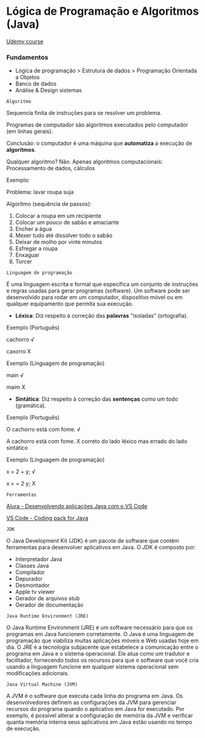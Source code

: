 # Lógica de Programação e Algoritmos (Java)

[Udemy course](https://www.udemy.com/course/java-curso-logica-de-programacao/)

### Fundamentos 

* Lógica de programação > Estrutura de dados > Programação Orientada a Objetos
* Banco de dados
* Análise & Design sistemas

```Algoritmo``` 

Sequencia finita de instruções para se resolver um problema. 

Programas de computador são algoritmos executados pelo computador (em linhas gerais). 

Conclusão: o computador é uma máquina que **automatiza** a execução de **algoritmos**.

Qualquer algoritmo? 
Não. Apenas algoritmos computacionais: Processamento de dados, cálculos

Exemplo: 

Problema: lavar roupa suja 

Algoritmo (sequência de passos):
1) Colocar a roupa em um recipiente
2) Colocar um pouco de sabão e amaciante
3) Encher a água
4) Mexer tudo até dissolver todo o sabão
5) Deixar de molho por vinte minutos
6) Esfregar a roupa
7) Enxaguar
8) Torcer

```Linguagem de programação```

É uma linguagem escrita e formal que especifica um conjunto de instruções e regras usadas para gerar programas (software). Um software pode ser desenvolvido para rodar em um computador, dispositivo móvel ou em qualquer equipamento que permita sua execução.

* **Léxica**: Diz respeito à correção das **palavras** "isoladas" (ortografia).

Exemplo (Português)

cachorro √ 

caxorro X

Exemplo (Linguagem de programação)

main √

maim X

* **Sintática**: Diz respeito à correção das **sentenças** como um todo (gramática).

Exemplo (Português)

O cachorro está com fome. √

A cachorro está com fome. X correto do lado léxico mas errado do lado sintático

Exemplo (Linguagem de programação)

x = 2 + y; √ 

x = = 2 y; X

```Ferramentas```

[Alura - Desenvolvendo aplicações Java com o VS Code](https://www.alura.com.br/artigos/desenvolvendo-aplicacoes-java-vs-code?utm_term=&utm_campaign=%5BSearch%5D+%5BPerformance%5D+-+Dynamic+Search+Ads+-+Artigos+e+Conte%C3%BAdos&utm_source=adwords&utm_medium=ppc&hsa_acc=7964138385&hsa_cam=11384329873&hsa_grp=164240702375&hsa_ad=703853654617&hsa_src=g&hsa_tgt=aud-409949667484:dsa-2276348409543&hsa_kw=&hsa_mt=&hsa_net=adwords&hsa_ver=3&gad_source=1&gclid=CjwKCAjw6c63BhAiEiwAF0EH1HoSTtmapfxfzCLFsiqzD5Thzi0vmb3RwemK9kT4QBdhELEvd1WqpBoC7UQQAvD_BwE)

[VS Code - Coding pack for Java](https://code.visualstudio.com/docs/java/java-tutorial#_coding-pack-for-java)

```JDK```

O Java Development Kit (JDK) é um pacote de software que contém ferramentas para desenvolver aplicativos em Java. O JDK é composto por:

* Interpretador Java
* Classes Java
* Compilador
* Depurador
* Desmontador
* Apple tv viewer
* Gerador de arquivos stub
* Gerador de documentação

```Java Runtime Environment (JRE)```

O Java Runtime Environment (JRE) é um software necessário para que os programas em Java funcionem corretamente. O Java é uma linguagem de programação que viabiliza muitas aplicações móveis e Web usadas hoje em dia. O JRE é a tecnologia subjacente que estabelece a comunicação entre o programa em Java e o sistema operacional. Ele atua como um tradutor e facilitador, fornecendo todos os recursos para que o software que você cria usando a linguagem funcione em qualquer sistema operacional sem modificações adicionais.

```Java Virtual Machine (JVM)```

A JVM é o software que executa cada linha do programa em Java. Os desenvolvedores definem as configurações da JVM para gerenciar recursos do programa quando o aplicativo em Java for executado. Por exemplo, é possível alterar a configuração de memória da JVM e verificar quanta memória interna seus aplicativos em Java estão usando no tempo de execução.












